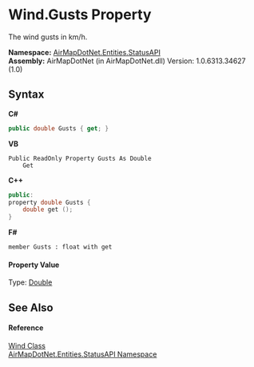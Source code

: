 # Wind.Gusts Property 
 

The wind gusts in km/h.

**Namespace:**&nbsp;<a href="12320c3a-5c84-cb32-046c-dfe03d44c547">AirMapDotNet.Entities.StatusAPI</a><br />**Assembly:**&nbsp;AirMapDotNet (in AirMapDotNet.dll) Version: 1.0.6313.34627 (1.0)

## Syntax

**C#**<br />
``` C#
public double Gusts { get; }
```

**VB**<br />
``` VB
Public ReadOnly Property Gusts As Double
	Get
```

**C++**<br />
``` C++
public:
property double Gusts {
	double get ();
}
```

**F#**<br />
``` F#
member Gusts : float with get

```


#### Property Value
Type: <a href="http://msdn2.microsoft.com/en-us/library/643eft0t" target="_blank">Double</a>

## See Also


#### Reference
<a href="6c11f7f6-6024-4b7d-ab2f-f1ac6124f4f5">Wind Class</a><br /><a href="12320c3a-5c84-cb32-046c-dfe03d44c547">AirMapDotNet.Entities.StatusAPI Namespace</a><br />